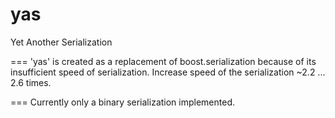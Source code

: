 yas
===

Yet Another Serialization

===
'yas' is created as a replacement of boost.serialization because 
of its insufficient speed of serialization. 
Increase speed of the serialization ~2.2 ... 2.6 times.

===
Currently only a binary serialization implemented.
